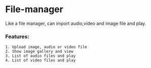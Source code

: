 # File-manager
Like a file manager, can import audio,video and image file and play.

### Features:
```
1. Upload image, audio or video file
2. Show image gallery and view 
3. List of audio files and play 
4. List of video files and play
```

